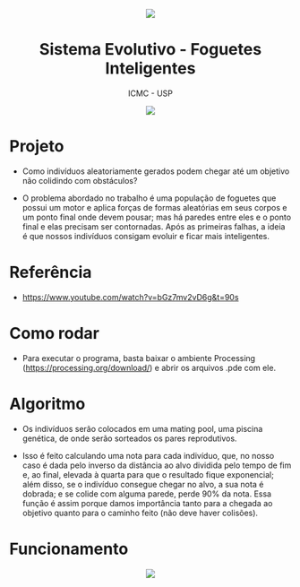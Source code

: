 <p align="center">
  <img src="https://media.giphy.com/media/3oKIPtjElfqwMOTbH2/giphy.gif"/>
  <h1 align="center"> Sistema Evolutivo - Foguetes Inteligentes </h1>
  <p align="center"> ICMC - USP  </p>
</p>

<p align="center">
  <img src="https://forthebadge.com/images/badges/made-with-java.svg"/>
</p>


# Projeto

* Como indivíduos aleatoriamente gerados podem chegar até um objetivo não colidindo com obstáculos?

* O problema abordado no trabalho é uma população de foguetes que possui um motor e aplica forças de formas aleatórias em seus corpos e um ponto final onde devem pousar; mas há paredes entre eles e o ponto final e elas precisam ser contornadas. Após as primeiras falhas, a ideia é que nossos indivíduos consigam evoluir e ficar mais inteligentes.

# Referência

* https://www.youtube.com/watch?v=bGz7mv2vD6g&t=90s

# Como rodar

* Para executar o programa, basta baixar o ambiente Processing (https://processing.org/download/) e abrir os arquivos .pde com ele.

# Algoritmo

* Os indivíduos serão colocados em uma mating pool, uma piscina genética, de onde serão sorteados os pares reprodutivos.

* Isso é feito calculando uma nota para cada indivíduo, que, no nosso caso é dada pelo inverso da distância ao alvo dividida pelo tempo de fim e, ao final, elevada à quarta para que o resultado fique exponencial; além disso, se o indivíduo consegue chegar no alvo, a sua nota é dobrada; e se colide com alguma parede, perde 90% da nota. Essa função é assim porque damos importância tanto para a chegada ao objetivo quanto para o caminho feito (não deve haver colisões).

# Funcionamento

<p align="center">
  <img src="https://github.com/GabrielScalici/Rockets_Evolutivos/blob/master/visualization/animation.gif"/>
</p>
